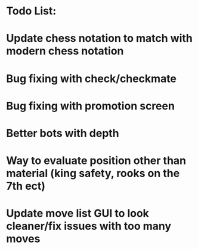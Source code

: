 # Todo List:
# Update chess notation to match with modern chess notation
# Bug fixing with check/checkmate
# Bug fixing with promotion screen
# Better bots with depth 
# Way to evaluate position other than material (king safety, rooks on the 7th ect)
# Update move list GUI to look cleaner/fix issues with too many moves